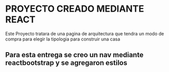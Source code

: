 # PROYECTO CREADO MEDIANTE REACT

Este Proyecto tratara de una pagina de arquitectura que tendra un modo de compra para elegir la tipologia para construir una casa

## Para esta entrega se creo un nav mediante reactbootstrap y se agregaron estilos

